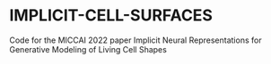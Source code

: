 # IMPLICIT-CELL-SURFACES
Code for the MICCAI 2022 paper Implicit Neural Representations for Generative Modeling of Living Cell Shapes
